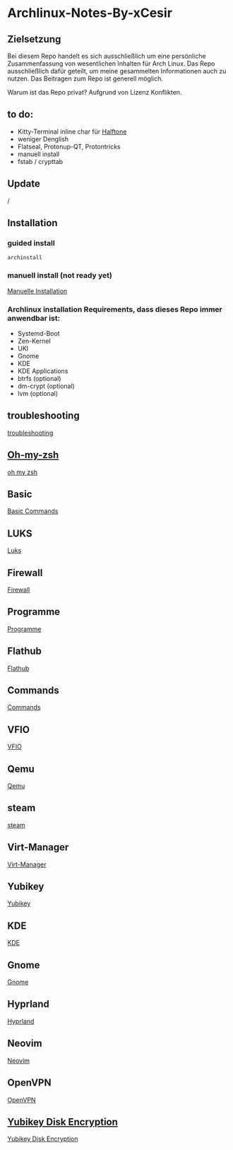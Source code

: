 # Archlinux-Notes-By-xCesir

## Zielsetzung
Bei diesem Repo handelt es sich ausschließlich um eine persönliche Zusammenfassung von wesentlichen Inhalten für Arch Linux.
Das Repo ausschließlich dafür geteilt, um meine gesammelten Informationen auch zu nutzen.
Das Beitragen zum Repo ist generell möglich.

Warum ist das Repo privat?
Aufgrund von Lizenz Konflikten.

## to do:
- Kitty-Terminal inline char für [Halftone](https://en.wikipedia.org/wiki/Halftone)
- weniger Denglish
- Flatseal, Protonup-QT, Protontricks
- manuell install
- fstab / crypttab

## Update

/

## Installation

### guided install

````
archinstall
````

### manuell install (not ready yet)

[Manuelle Installation](./manuell_install.md)

 ### Archlinux installation Requirements, dass dieses Repo immer anwendbar ist:
 - Systemd-Boot
 - Zen-Kernel
 - UKI
 - Gnome
 - KDE
 - KDE Applications
 - btrfs (optional)
 - dm-crypt (optional)
 - lvm (optional)

## troubleshooting

[troubleshooting](./troubleshooting.md)

## [Oh-my-zsh](https://github.com/ohmyzsh/ohmyzsh/wiki)

[oh my zsh](./ohmyzsh.md)

## Basic

[Basic Commands](BasicCommands.md)

## LUKS

[Luks](./Luks.md)

## Firewall
[Firewall](./Firewall.md)

## Programme

[Programme](./Programme.md)

## Flathub

[Flathub](./Flathub.md)

## Commands

[Commands](./Commands.md)

## VFIO

[VFIO](./VFIO.md)

## Qemu

[Qemu](./Qemu.md)

## steam

[steam](./steam.md)

## Virt-Manager

[Virt-Manager](./virt-manager.md)

## Yubikey

[Yubikey](./Yubikey.md)

## KDE
[KDE](./KDE.md)

## Gnome
[Gnome](./Gnome.md)

## Hyprland
[Hyprland](./Hyprland.md)

## Neovim

[Neovim](./Neovim.md)

## OpenVPN

[OpenVPN](./OpenVPN.md)

## [Yubikey Disk Encryption](https://github.com/agherzan/yubikey-full-disk-encryption)

[Yubikey Disk Encryption](./yubikey-full-disk-encryption/README.md) 
